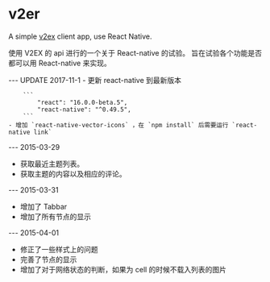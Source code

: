 # v2er

A simple [v2ex](https://v2ex.com) client app, use React Native.

使用 V2EX 的 api 进行的一个关于 React-native 的试验。
旨在试验各个功能是否都可以用 React-native 来实现。


--- UPDATE 2017-11-1
    - 更新 react-native 到最新版本

        ```
            "react": "16.0.0-beta.5",
            "react-native": "^0.49.5",
        ```
    - 增加 `react-native-vector-icons` ，在 `npm install` 后需要运行 `react-native link`


--- 2015-03-29

  - 获取最近主题列表。
  - 获取主题的内容以及相应的评论。
   
--- 2015-03-31

  - 增加了 Tabbar
  - 增加了所有节点的显示
  
--- 2015-04-01

  - 修正了一些样式上的问题
  - 完善了节点的显示
  - 增加了对于网络状态的判断，如果为 cell 的时候不载入列表的图片

